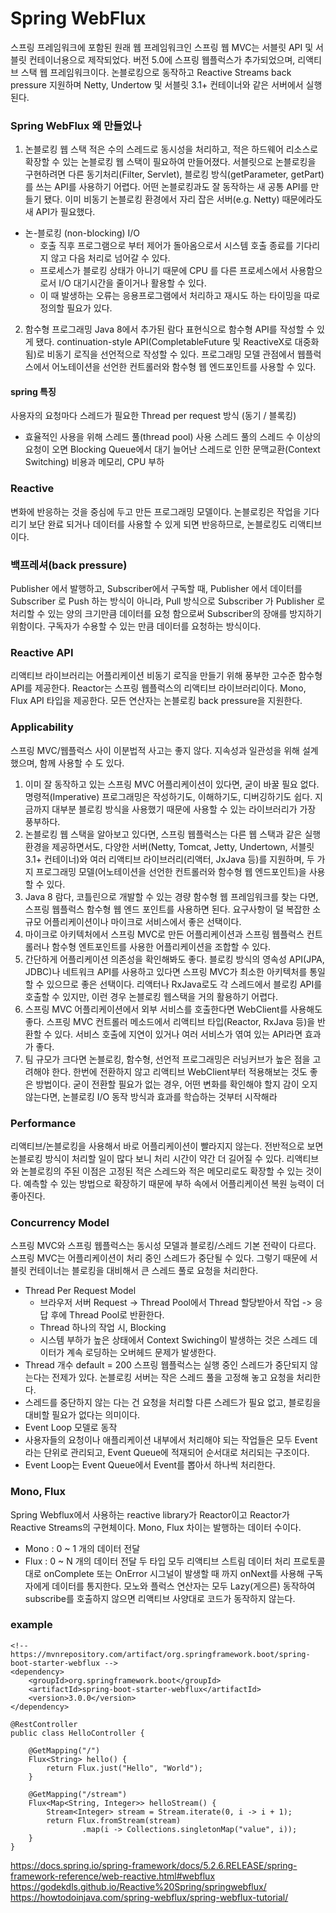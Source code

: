 # Spring WebFlux
스프링 프레임워크에 포함된 원래 웹 프레임워크인 스프링 웹 MVC는 서블릿 API 및 서블릿 컨테이너용으로 제작되었다.
버전 5.0에 스프링 웹플럭스가 추가되었으며, 리액티브 스택 웹 프레임워크이다.
논블로킹으로 동작하고 Reactive Streams back pressure 지원하며 Netty, Undertow 및 서블릿 3.1+ 컨테이너와 같은 서버에서 실행된다.

### Spring WebFlux 왜 만들었나
1. 논블로킹 웹 스택
적은 수의 스레드로 동시성을 처리하고, 적은 하드웨어 리소스로 확장할 수 있는 논블로킹 웹 스택이 필요하여 만들어졌다. 
서블릿으로 논블로킹을 구현하려면 다른 동기처리(Filter, Servlet), 블로킹 방식(getParameter, getPart)를 쓰는 API를 사용하기 어렵다.
어떤 논블로킹과도 잘 동작하는 새 공통 API를 만들기 됐다. 이미 비동기 논블로킹 환경에서 자리 잡은 서버(e.g. Netty) 때문에라도 새 API가 필요했다.

- 논-블로킹 (non-blocking) I/O
  - 호출 직후 프로그램으로 부터 제어가 돌아옴으로서 시스템 호출 종료를 기다리지 않고 다음 처리로 넘어갈 수 있다. 
  - 프로세스가 블로킹 상태가 아니기 때문에 CPU 를 다른 프로세스에서 사용함으로서 I/O 대기시간을 줄이거나 활용할 수 있다. 
  - 이 때 발생하는 오류는 응용프로그램에서 처리하고 재시도 하는 타이밍을 따로 정의할 필요가 있다. 

2. 함수형 프로그래밍
Java 8에서 추가된 람다 표현식으로 함수형 API를 작성할 수 있게 됐다. 
continuation-style API(CompletableFuture 및 ReactiveX로 대중화됨)로 비동기 로직을 선언적으로 작성할 수 있다.
프로그래밍 모델 관점에서 웹플럭스에서 어노테이션을 선언한 컨트롤러와 함수형 웹 엔드포인트를 사용할 수 있다.

#### spring 특징
사용자의 요청마다 스레드가 필요한 Thread per request 방식 (동기 / 블록킹)
- 효율적인 사용을 위해 스레드 풀(thread pool) 사용
스레드 풀의 스레드 수 이상의 요청이 오면 Blocking Queue에서 대기
늘어난 스레드로 인한 문맥교환(Context Switching) 비용과 메모리, CPU 부하

### Reactive
변화에 반응하는 것을 중심에 두고 만든 프로그래밍 모델이다.
논블로킹은 작업을 기다리기 보단 완료 되거나 데이터를 사용할 수 있게 되면 반응하므로, 논블로킹도 리액티브이다.

### 백프레셔(back pressure)
Publisher 에서 발행하고, Subscriber에서 구독할 때, Publisher 에서 데이터를 Subscriber 로 Push 하는 방식이 아니라, Pull 방식으로 Subscriber 가 Publisher 로 처리할 수 있는 양의 크기만큼 데이터를 요청 함으로써 Subscriber의 장애를 방지하기 위함이다.
구독자가 수용할 수 있는 만큼 데이터를 요청하는 방식이다.

### Reactive API
리액티브 라이브러리는 어플리케이션 비동기 로직을 만들기 위해 풍부한 고수준 함수형 API를 제공한다.
Reactor는 스프링 웹플럭스의 리액티브 라이브러리이다.
Mono, Flux API 타입을 제공한다.
모든 연산자는 논블로킹 back pressure을 지원한다.

### Applicability
스프링 MVC/웹플럭스 사이 이분법적 사고는 좋지 않다.
지속성과 일관성을 위해 설계했으며, 함께 사용할 수 도 있다.
1. 이미 잘 동작하고 있는 스프링 MVC 어플리케이션이 있다면, 굳이 바꿀 필요 없다. 명령적(Imperative) 프로그래밍은 작성하기도, 이해하기도, 디버깅하기도 쉽다.
지금까지 대부분 블로킹 방식을 사용했기 때문에 사용할 수 있는 라이브러리가 가장 풍부하다.
2. 논블로킹 웹 스택을 알아보고 있다면, 스프링 웹플럭스는 다른 웹 스택과 같은 실행 환경을 제공하면서도, 다양한 서버(Netty, Tomcat, Jetty, Undertown, 서블릿 3.1+ 컨테이너)와 여러 리액티브 라이브러리(리액터, JxJava 등)를 지원하며, 두 가지 프로그래밍 모델(어노테이션을 선언한 컨트롤러와 함수형 웹 엔드포인트)을 사용할 수 있다.
3. Java 8 람다, 코틀린으로 개발할 수 있는 경량 함수형 웹 프레임워크를 찾는 다면, 스프링 웹플럭스 함수형 웹 엔드 포인트를 사용하면 된다. 요구사항이 덜 복잡한 소규모 어플리케이션이나 마이크로 서비스에서 좋은 선택이다.
4. 마이크로 아키텍처에서 스프링 MVC로 만든 어플리케이션과 스프링 웹플럭스 컨트롤러나 함수형 엔트포인트를 사용한 어플리케이션을 조합할 수 있다.
5. 간단하게 어플리케이션 의존성을 확인해봐도 좋다. 블로킹 방식의 영속성 API(JPA, JDBC)나 네트워크 API를 사용하고 있다면 스프링 MVC가 최소한 아키텍처를 통일할 수 있으므로 좋은 선택이다. 리액터나 RxJava로도 각 스레드에서 블로킹 API를 호출할 수 있지만, 이런 경우 논블로킹 웹스택을 거의 활용하기 어렵다.
6. 스프링 MVC 어플리케이션에서 외부 서비스를 호출한다면 WebClient를 사용해도 좋다. 스프링 MVC 컨트롤러 메소드에서 리액티브 타입(Reactor, RxJava 등)을 반환할 수 있다.
서비스 호출에 지연이 있거나 여러 서비스가 엮여 있는 API라면 효과가 좋다.
7. 팀 규모가 크다면 논블로킹, 함수형, 선언적 프로그래밍은 러닝커브가 높은 점을 고려해야 한다. 한번에 전환하지 않고 리액티브 WebClient부터 적용해보는 것도 좋은 방법이다.
굳이 전환할 필요가 없는 경우, 어떤 변화를 확인해야 할지 감이 오지 않는다면, 논블로킹 I/O 동작 방식과 효과를 학습하는 것부터 시작해라

### Performance
리액티브/논블로킹을 사용해서 바로 어플리케이션이 빨라지지 않는다. 전반적으로 보면 논블로킹 방식이 처리할 일이 많다 보니 처리 시간이 약간 더 길어질 수 있다.
리액티브와 논블로킹의 주된 이점은 고정된 적은 스레드와 적은 메모리로도 확장할 수 있는 것이다. 예측할 수 있는 방법으로 확장하기 때문에 부하 속에서 어플리케이션 복원 능력이 더 좋아진다.

### Concurrency Model
스프링 MVC와 스프링 웹플럭스는 동시성 모델과 블로킹/스레드 기본 전략이 다르다.
스프링 MVC는 어플리케이션이 처리 중인 스레드가 중단될 수 있다. 그렇기 때문에 서블릿 컨테이너는 블로킹을 대비해서 큰 스레드 풀로 요청을 처리한다.
- Thread Per Request Model
  - 브라우저 서버 Request -> Thread Pool에서 Thread 할당받아서 작업 -> 응답 후에 Thread Pool로 반환한다.
  - Thread 하나의 작업 시, Blocking
  - 시스템 부하가 높은 상태에서 Context Swiching이 발생하는 것은 스레드 데이터가 계속 로딩하는 오버헤드 문제가 발생한다.
- Thread 개수 default = 200
스프링 웹플럭스는 실행 중인 스레드가 중단되지 않는다는 전제가 있다. 논블로킹 서버는 작은 스레드 풀을 고정해 놓고 요청을 처리한다.
- 스레드를 중단하지 않는 다는 건 요청을 처리할 다른 스레드가 필요 없고, 블로킹을 대비할 필요가 없다는 의미이다.
- Event Loop 모델로 동작
- 사용자들의 요청이나 애플리케이션 내부에서 처리해야 되는 작업들은 모두 Event라는 단위로 관리되고, Event Queue에 적재되어 순서대로 처리되는 구조이다.
- Event Loop는 Event Queue에서 Event를 뽑아서 하나씩 처리한다.

### Mono, Flux
Spring Webflux에서 사용하는 reactive library가 Reactor이고 Reactor가 Reactive Streams의 구현체이다.
Mono, Flux 차이는 발행하는 데이터 수이다.
- Mono : 0 ~ 1 개의 데이터 전달
- Flux : 0 ~ N 개의 데이터 전달
두 타입 모두 리액티브 스트림 데이터 처리 프로토콜대로 onComplete 또는 OnError 시그널이 발생할 때 까지 onNext를 사용해 구독자에게 데이터를 통지한다.
모노와 플럭스 연산자는 모두 Lazy(게으른) 동작하여 subscribe를 호출하지 않으면 리액티브 사양대로 코드가 동작하지 않는다.

### example
````
<!-- https://mvnrepository.com/artifact/org.springframework.boot/spring-boot-starter-webflux -->
<dependency>
    <groupId>org.springframework.boot</groupId>
    <artifactId>spring-boot-starter-webflux</artifactId>
    <version>3.0.0</version>
</dependency>
````
````
@RestController
public class HelloController {

    @GetMapping("/")
    Flux<String> hello() {
        return Flux.just("Hello", "World");
    }

    @GetMapping("/stream")
    Flux<Map<String, Integer>> helloStream() {
        Stream<Integer> stream = Stream.iterate(0, i -> i + 1);
        return Flux.fromStream(stream)
                .map(i -> Collections.singletonMap("value", i));
    }
}
````
https://docs.spring.io/spring-framework/docs/5.2.6.RELEASE/spring-framework-reference/web-reactive.html#webflux
https://godekdls.github.io/Reactive%20Spring/springwebflux/
https://howtodoinjava.com/spring-webflux/spring-webflux-tutorial/
